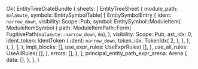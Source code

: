 Ok(
    EntityTreeCrateBundle {
        sheets: [
            EntityTreeSheet {
                module_path: `malamute`,
                symbols: EntitySymbolTable(
                    [
                        EntitySymbolEntry {
                            ident: `narrow_down`,
                            visibility: Scope::Pub,
                            symbol: EntitySymbol::ModuleItem(
                                ModuleItemSymbol {
                                    path: ModuleItemPath::Form(
                                        FugitivePath(`malamute::narrow_down`, `Gn`),
                                    ),
                                    visibility: Scope::Pub,
                                    ast_idx: 0,
                                    ident_token: IdentToken {
                                        ident: `narrow_down`,
                                        token_idx: TokenIdx(
                                            2,
                                        ),
                                    },
                                },
                            ),
                        },
                    ],
                ),
                impl_blocks: [],
                use_expr_rules: UseExprRules(
                    [],
                ),
                use_all_rules: UseAllRules(
                    [],
                ),
                errors: [],
            },
        ],
        principal_entity_path_expr_arena: Arena {
            data: [],
        },
    },
)